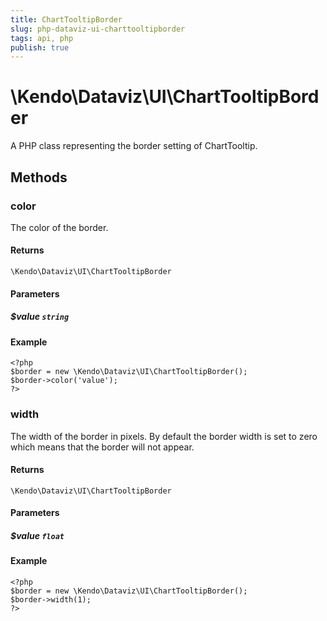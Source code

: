 ```yaml
---
title: ChartTooltipBorder
slug: php-dataviz-ui-charttooltipborder
tags: api, php
publish: true
---
```


# \Kendo\Dataviz\UI\ChartTooltipBorder

A PHP class representing the border setting of ChartTooltip.


## Methods

### color
The color of the border.

#### Returns
`\Kendo\Dataviz\UI\ChartTooltipBorder`

#### Parameters

##### $value `string`



#### Example 
    <?php
    $border = new \Kendo\Dataviz\UI\ChartTooltipBorder();
    $border->color('value');
    ?>

### width
The width of the border in pixels. By default the border width is set to zero which means that the border will not appear.

#### Returns
`\Kendo\Dataviz\UI\ChartTooltipBorder`

#### Parameters

##### $value `float`



#### Example 
    <?php
    $border = new \Kendo\Dataviz\UI\ChartTooltipBorder();
    $border->width(1);
    ?>

 
